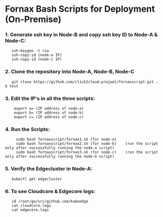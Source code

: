# Fornax Bash Scripts for Deployment (On-Premise)

### 1. Generate ssh key in Node-B and copy ssh key ID to Node-A & Node-C:
       ssh-keygen -t rsa
       ssh-copy-id (node-a IP)
       ssh-copy-id (node-c IP)

### 2. Clone the repository into Node-A, Node-B, Node-C
       git clone https://github.com/click2cloud-prajwal/fornaxscript.git -b test

### 3. Edit the IP's in all the three scripts:
        export a= (IP address of node-a)
        export b= (IP address of node-b)
        export c= (IP address of node-c)

### 4. Run the Scripts:
         sudo bash fornaxscript/fornax1.sh (for node-a)
         sudo bash fornaxscript/fornax2.sh (for node-b)    (run the script only after successfully running the node-a script)
         sudo bash fornaxscript/fornax3.sh (for node-c)    (run the script only after successfully running the node-b script)
  
### 5. Verify the Edgecluster in Node-A:
       kubectl get edgecluster
### 6. To see Cloudcore & Edgecore logs:
       cd /root/go/src/github.com/kubeedge
       cat cloudcore.logs
       cat edgecore.logs
